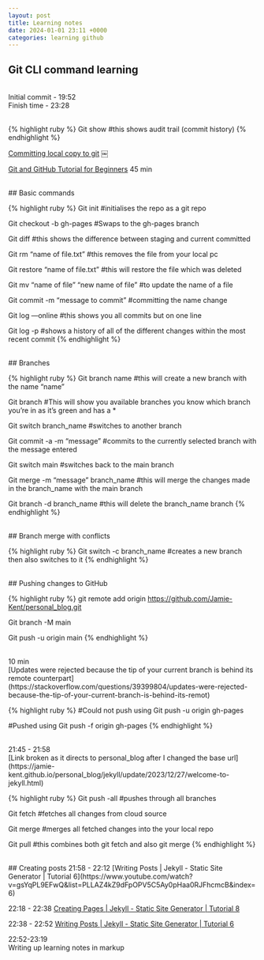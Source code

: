 ```yaml
---
layout: post
title: Learning notes
date: 2024-01-01 23:11 +0000
categories: learning github
---
```


## Git CLI command learning

<br>
Initial commit - 19:52 <br>
Finish time - 23:28
<br>
<br>

<!-- CODE BLOCK -->
{% highlight ruby %}
Git show
#this shows audit trail (commit history)
{% endhighlight %}

[Committing local copy to git](https://stackoverflow.com/questions/36160779/git-added-wrong-folder-source)
￼

[Git and GitHub Tutorial for Beginners](https://www.youtube.com/watch?v=tRZGeaHPoaw)
45 min

<br>
## Basic commands

<!-- CODE BLOCK -->
{% highlight ruby %}
Git init
#initialises the repo as a git repo

Git checkout -b gh-pages
#Swaps to the gh-pages branch

Git diff
#this shows the difference between staging and current committed

Git rm “name of file.txt”
#this removes the file from your local pc

Git restore “name of file.txt”
#this will restore the file which was deleted

Git mv “name of file” “new name of file”
#to update the name of a file

Git commit -m “message to commit”
#committing the name change

Git log —online
#this shows you all commits but on one line

Git log -p
#shows a history of all of the different changes within the most recent commit
{% endhighlight %}

<br>
## Branches

<!-- CODE BLOCK -->
{% highlight ruby %}
Git branch name
#this will create a new branch with the name “name”

Git branch
#This will show you available branches you know which branch you’re in as it’s green and has a *

Git switch branch_name
#switches to another branch

Git commit -a -m “message”
#commits to the currently selected branch with the message entered

Git switch main
#switches back to the main branch

Git merge -m “message” branch_name
#this will merge the changes made in the branch_name with the main branch

Git branch -d branch_name
#this will delete the branch_name branch
{% endhighlight %}

<br>
## Branch merge with conflicts

<!-- CODE BLOCK -->
{% highlight ruby %}
Git switch -c branch_name
#creates a new branch then also switches to it
{% endhighlight %}

<br>
## Pushing changes to GitHub

<!-- CODE BLOCK -->
{% highlight ruby %}
git remote add origin https://github.com/Jamie-Kent/personal_blog.git

Git branch -M main

Git push -u origin main
{% endhighlight %}

<br>
10 min
<br>
[Updates were rejected because the tip of your current branch is behind its remote counterpart](https://stackoverflow.com/questions/39399804/updates-were-rejected-because-the-tip-of-your-current-branch-is-behind-its-remot)

<!-- CODE BLOCK -->
{% highlight ruby %}
#Could not push using 
Git push -u origin gh-pages

#Pushed using
Git push -f origin gh-pages
{% endhighlight %}

<br>
21:45 - 21:58
<br>
[Link broken as it directs to personal_blog after I changed the base url](https://jamie-kent.github.io/personal_blog/jekyll/update/2023/12/27/welcome-to-jekyll.html)


<!-- CODE BLOCK -->
{% highlight ruby %}
Git push -all
#pushes through all branches

Git fetch
#fetches all changes from cloud source

Git merge
#merges all fetched changes into the your local repo

Git pull
#this combines both git fetch and also git merge
{% endhighlight %}


<br>
## Creating posts
21:58 - 22:12
[Writing Posts | Jekyll - Static Site Generator | Tutorial 6](https://www.youtube.com/watch?v=gsYqPL9EFwQ&list=PLLAZ4kZ9dFpOPV5C5Ay0pHaa0RJFhcmcB&index=6)



22:18 - 22:38
[Creating Pages | Jekyll - Static Site Generator | Tutorial 8](https://www.youtube.com/watch?v=1na-IWfv08M&list=PLLAZ4kZ9dFpOPV5C5Ay0pHaa0RJFhcmcB&index=8)


22:38 - 22:52
[Writing Posts | Jekyll - Static Site Generator | Tutorial 6](https://www.youtube.com/watch?v=gsYqPL9EFwQ&list=PLLAZ4kZ9dFpOPV5C5Ay0pHaa0RJFhcmcB&index=6)

22:52-23:19
<br>
Writing up learning notes in markup